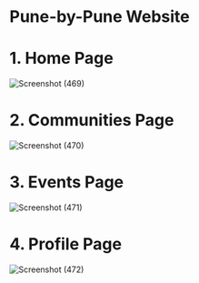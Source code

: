 # Pune-by-Pune Website

# 1. Home Page
![Screenshot (469)](https://github.com/user-attachments/assets/96e6e2f0-2e38-402f-b473-f289ebe77a21)


# 2. Communities Page
![Screenshot (470)](https://github.com/user-attachments/assets/936a55b2-95af-473c-b202-eded1661080f)


# 3. Events Page
![Screenshot (471)](https://github.com/user-attachments/assets/8d432ed5-fc4a-4d05-a12c-f4cf4d409290)


# 4. Profile Page
![Screenshot (472)](https://github.com/user-attachments/assets/d3e8d912-e77e-4673-9e60-f19fee363ad2)

